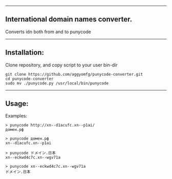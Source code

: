 
---
International domain names converter.
---

Converts idn both from and to punycode

---
Installation:
---
Clone repository, and copy script to your user bin-dir

    git clone https://github.com/aggyomfg/punycode-converter.git
    cd punycode-converter
    sudo mv ./punycode.py /usr/local/bin/punycode

---
Usage:
---

Examples:

    > punycode http://xn--d1acufc.xn--p1ai/
    домен.рф

    > punycode домен.рф
    xn--d1acufc.xn--p1ai

    > punycode ドメイン.日本
    xn--eckwd4c7c.xn--wgv71a

    > punycode xn--eckwd4c7c.xn--wgv71a
    ドメイン.日本
